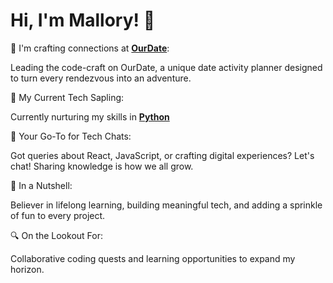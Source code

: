 # Hi, I'm Mallory! 🌼

🔭 I'm crafting connections at **[OurDate](https://ourdate.gurufox.ai/)**:

Leading the code-craft on OurDate, a unique date activity planner designed to turn every rendezvous into an adventure. 

🌱 My Current Tech Sapling:

Currently nurturing my skills in **[Python](https://www.python.org/)** 

💬 Your Go-To for Tech Chats: 

Got queries about React, JavaScript, or crafting digital experiences? Let's chat! Sharing knowledge is how we all grow.

🌟 In a Nutshell:

Believer in lifelong learning, building meaningful tech, and adding a sprinkle of fun to every project.

🔍 On the Lookout For:

Collaborative coding quests and learning opportunities to expand my horizon.
